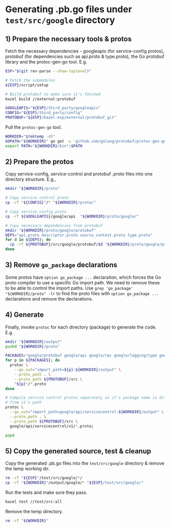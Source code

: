 # Generating .pb.go files under `test/src/google` directory

## 1) Prepare the necessary tools & protos
Fetch the necessary dependencies - googleapis (for service-config protos),
protobuf (for dependencies such as api.proto & type.proto), the Go protobuf
library and the protoc-gen-go tool. E.g.
```sh
ESP="$(git rev-parse --show-toplevel)"

# Fetch the submodules
${ESP}/script/setup

# Build protobuf to make sure it's fetched
bazel build //external:protobuf

GOOGLEAPIS="${ESP}/third_party/googleapis"
CONFIG="${ESP}/third_party/config"
PROTOBUF="${ESP}/bazel-esp/external/protobuf_git"
```
Pull the `protoc-gen-go` tool.
```sh
WORKDIR="$(mktemp -d)"
GOPATH="${WORKDIR}" go get -u 'github.com/golang/protobuf/protoc-gen-go'
export PATH="${WORKDIR}/bin":$PATH
```

## 2) Prepare the protos
Copy service-config, service-control and protobuf .proto files into one
directory structure. E.g.,
```sh
mkdir "${WORKDIR}/proto"

# Copy service control proto
cp -rf "${CONFIG}"/* "${WORKDIR}/proto/"

# Copy service config proto
cp -rf ${GOOGLEAPIS}/google/api  "${WORKDIR}/proto/google/"

# Copy necessary dependencies from protobuf
mkdir "${WORKDIR}/proto/google/protobuf"
DEPS="api.proto descriptor.proto source_context.proto type.proto"
for d in ${DEPS}; do
  cp -rf ${PROTOBUF}/src/google/protobuf/$d "${WORKDIR}/proto/google/protobuf/"
done
```

## 3) Remove `go_package` declarations
Some protos have `option go_package ...` declaration, which forces the Go proto
compiler to use a specific Go import path. We need to remove these to be able to
control the import paths. Use `grep 'go_package' "${WORKDIR}/proto" -lr` to
find the proto files with `option go_package ...` declarations and remove the
declarations.

## 4) Generate
Finally, invoke `protoc` for each directory (package) to generate the code. E.g.
```sh
mkdir "${WORKDIR}/output"
pushd "${WORKDIR}/proto"

PACKAGES="google/protobuf google/api google/rpc google/logging/type google/type"
for p in ${PACKAGES}; do
  protoc \
    --go_out="import_path=${p}:${WORKDIR}/output" \
    --proto_path . \
    --proto_path ${PROTOBUF}/src \
    "${p}"/*.proto
done

# Compile service control protos separately as it's package name is different
# from it's path
protoc \
  --go_out="import_path=google/api/servicecontrol:${WORKDIR}/output" \
  --proto_path . \
  --proto_path ${PROTOBUF}/src \
  google/api/servicecontrol/v1/*.proto;

popd
```

## 5) Copy the generated source, test & cleanup
Copy the generated .pb.go files into the `test/src/google` directory & remove
the temp working dir.
```sh
rm -rf "${ESP}"/test/src/google/*/
cp -rf "${WORKDIR}"/output/google/* "${ESP}/test/src/google/"
```
Run the tests and make sure they pass.
```sh
bazel test //test/src:all
```
Remove the temp directory.
```sh
rm -rf "${WORKDIR}"
```

